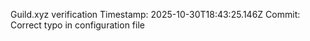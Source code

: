 Guild.xyz verification
Timestamp: 2025-10-30T18:43:25.146Z
Commit: Correct typo in configuration file